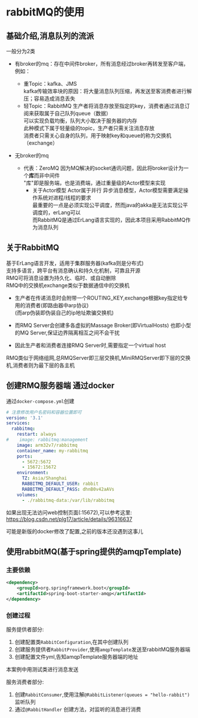 # rabbitMQ的使用

## 基础介绍,消息队列的流派

一般分为2类  
- 有broker的mq：存在中间件broker，所有消息经过broker再转发至客户端，例如：
  - 重Topic：kafka、JMS  
    kafka传输效率块的原因：将大量消息队列压缩，再发送至客消费者进行解压；容易造成消息丢失
  - 轻Topic：RabbitMQ  生产者将消息存放至指定的key，消费者通过消息订阅来获取属于自己队列queue（数据）  
   可以实现负载均衡，队列大小取决于服务器的内存  
   此种模式下属于轻量级的topic，生产者只需关注消息存放  
   消费者只需关心自身的队列，用于映射key和queue的称为交换机（exchange）  

- 无broker的mq
  - 代表：ZeroMQ
    因为MQ解决的socket通讯问题，因此将broker设计为一个**库**而非中间件  
    "库"即是服务端，也是消费端，通过重量级的Actor模型来实现
    - 关于Actor模型
      Actor属于并行 异步消息模型，Actor模型需要满足操作系统对进程/线程的要求  
      最重要的一点是必须实现公平调度，然而java的akka是无法实现公平调度的，erLang可以  
      而RabbitMQ是通过ErLang语言实现的，因此本项目采用RabbitMQ作为消息队列  

## 关于RabbitMQ 

基于ErLang语言开发，适用于集群服务器(kafka则是分布式)  
支持多语言，跨平台有消息确认和持久化机制，可靠且开源    
RMQ可将消息设置为持久化、临时、或自动删除  
RMQ中的交换机exchange类似于数据通信中的交换机  

- 生产者在传递消息时会附带一个ROUTING_KEY,exchange根据key指定给专用的消费者(即路由器中arp协议)  
  (而arp伪装即伪装自己的ip地址欺骗交换机)

- 而RMQ Server会创建多各虚拟的Massage Broker(即VirtualHosts)
  也即小型的MQ Server,保证边界隔离相互之间不会干扰
- 因此生产者和消费者连接RMQ Server时,需要指定一个virtual host

RMQ类似于网络组网,总RMQServer即三层交换机,MiniRMQServer即下层的交换机,消费者则为最下层的各主机

## 创建RMQ服务器端 通过docker

通过`docker-compose.yml`创建

```yaml
# 注意修改用户名密码和容器位置即可
version: '3.1'
services:
  rabbitmq:
    restart: always
#    image: rabbitmq:management
    image: arm32v7/rabbitmq
    container_name: my-rabbitmq
    ports:
      - 5672:5672
      - 15672:15672
    environment:
      TZ: Asia/Shanghai
      RABBITMQ_DEFAULT_USER: rabbit
      RABBITMQ_DEFAULT_PASS: dhnB0v42aAVs
    volumes:
      - ./rabbitmq-data:/var/lib/rabbitmq
```

如果出现无法访问web控制页面(:15672),可以参考这里:  
https://blog.csdn.net/plg17/article/details/96316637

可能是新版的docker修改了配置,之前的版本还没遇到这事儿

## 使用rabbitMQ(基于spring提供的amqpTemplate)

### 主要依赖
```xml
<dependency>
    <groupId>org.springframework.boot</groupId>
    <artifactId>spring-boot-starter-amqp</artifactId>
</dependency>
```

### 创建过程

服务提供者部分:  
1. 创建配置类`RabbitConfiguration`,在其中创建队列
2. 创建服务提供者`RabbitProvider`,使用`amqpTemplate`发送至rabbitMQ服务器端
3. 创建配置文件yml,告知amqpTemplate服务器端的地址

本案例中用测试类进行消息发送

服务消费者部分:  
1. 创建`RabbitConsumer`,使用注解`@RabbitListener(queues = "hello-rabbit")`监听队列
2. 通过`@RabbitHandler` 创建方法，对监听的消息进行消费
